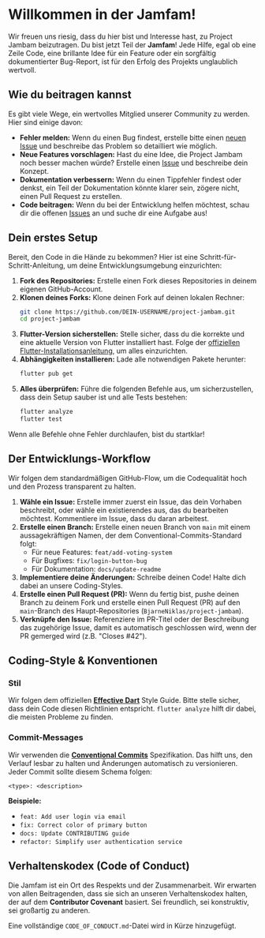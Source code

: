 # Willkommen in der Jamfam!

Wir freuen uns riesig, dass du hier bist und Interesse hast, zu Project Jambam beizutragen. Du bist jetzt Teil der **Jamfam**! Jede Hilfe, egal ob eine Zeile Code, eine brillante Idee für ein Feature oder ein sorgfältig dokumentierter Bug-Report, ist für den Erfolg des Projekts unglaublich wertvoll.

## Wie du beitragen kannst

Es gibt viele Wege, ein wertvolles Mitglied unserer Community zu werden. Hier sind einige davon:

*   **Fehler melden:** Wenn du einen Bug findest, erstelle bitte einen [neuen Issue](https://github.com/BjarneNiklas/project-jambam/issues) und beschreibe das Problem so detailliert wie möglich.
*   **Neue Features vorschlagen:** Hast du eine Idee, die Project Jambam noch besser machen würde? Erstelle einen [Issue](https://github.com/BjarneNiklas/project-jambam/issues) und beschreibe dein Konzept.
*   **Dokumentation verbessern:** Wenn du einen Tippfehler findest oder denkst, ein Teil der Dokumentation könnte klarer sein, zögere nicht, einen Pull Request zu erstellen.
*   **Code beitragen:** Wenn du bei der Entwicklung helfen möchtest, schau dir die offenen [Issues](https://github.com/BjarneNiklas/project-jambam/issues) an und suche dir eine Aufgabe aus!

## Dein erstes Setup

Bereit, den Code in die Hände zu bekommen? Hier ist eine Schritt-für-Schritt-Anleitung, um deine Entwicklungsumgebung einzurichten:

1.  **Fork des Repositories:** Erstelle einen Fork dieses Repositories in deinem eigenen GitHub-Account.
2.  **Klonen deines Forks:** Klone deinen Fork auf deinen lokalen Rechner:
    ```bash
    git clone https://github.com/DEIN-USERNAME/project-jambam.git
    cd project-jambam
    ```
3.  **Flutter-Version sicherstellen:** Stelle sicher, dass du die korrekte und eine aktuelle Version von Flutter installiert hast. Folge der [offiziellen Flutter-Installationsanleitung](https://flutter.dev/docs/get-started/install), um alles einzurichten.
4.  **Abhängigkeiten installieren:** Lade alle notwendigen Pakete herunter:
    ```bash
    flutter pub get
    ```
5.  **Alles überprüfen:** Führe die folgenden Befehle aus, um sicherzustellen, dass dein Setup sauber ist und alle Tests bestehen:
    ```bash
    flutter analyze
    flutter test
    ```
Wenn alle Befehle ohne Fehler durchlaufen, bist du startklar!

## Der Entwicklungs-Workflow

Wir folgen dem standardmäßigen GitHub-Flow, um die Codequalität hoch und den Prozess transparent zu halten.

1.  **Wähle ein Issue:** Erstelle immer zuerst ein Issue, das dein Vorhaben beschreibt, oder wähle ein existierendes aus, das du bearbeiten möchtest. Kommentiere im Issue, dass du daran arbeitest.
2.  **Erstelle einen Branch:** Erstelle einen neuen Branch von `main` mit einem aussagekräftigen Namen, der dem Conventional-Commits-Standard folgt:
    *   Für neue Features: `feat/add-voting-system`
    *   Für Bugfixes: `fix/login-button-bug`
    *   Für Dokumentation: `docs/update-readme`
3.  **Implementiere deine Änderungen:** Schreibe deinen Code! Halte dich dabei an unsere Coding-Styles.
4.  **Erstelle einen Pull Request (PR):** Wenn du fertig bist, pushe deinen Branch zu deinem Fork und erstelle einen Pull Request (PR) auf den `main`-Branch des Haupt-Repositories (`BjarneNiklas/project-jambam`).
5.  **Verknüpfe den Issue:** Referenziere im PR-Titel oder der Beschreibung das zugehörige Issue, damit es automatisch geschlossen wird, wenn der PR gemerged wird (z.B. "Closes #42").

## Coding-Style & Konventionen

### Stil

Wir folgen dem offiziellen **[Effective Dart](https://dart.dev/guides/language/effective-dart)** Style Guide. Bitte stelle sicher, dass dein Code diesen Richtlinien entspricht. `flutter analyze` hilft dir dabei, die meisten Probleme zu finden.

### Commit-Messages

Wir verwenden die **[Conventional Commits](https://www.conventionalcommits.org/)** Spezifikation. Das hilft uns, den Verlauf lesbar zu halten und Änderungen automatisch zu versionieren. Jeder Commit sollte diesem Schema folgen:

`<type>: <description>`

**Beispiele:**
*   `feat: Add user login via email`
*   `fix: Correct color of primary button`
*   `docs: Update CONTRIBUTING guide`
*   `refactor: Simplify user authentication service`

## Verhaltenskodex (Code of Conduct)

Die Jamfam ist ein Ort des Respekts und der Zusammenarbeit. Wir erwarten von allen Beitragenden, dass sie sich an unseren Verhaltenskodex halten, der auf dem **Contributor Covenant** basiert. Sei freundlich, sei konstruktiv, sei großartig zu anderen.

Eine vollständige `CODE_OF_CONDUCT.md`-Datei wird in Kürze hinzugefügt. 